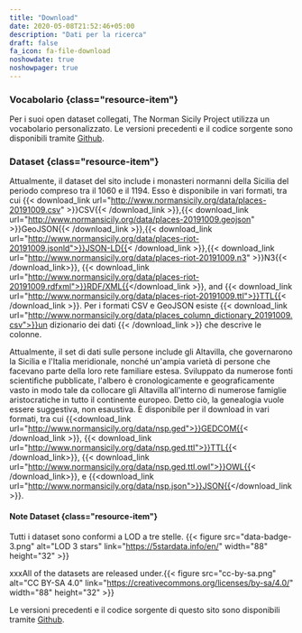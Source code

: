 ```yaml
---
title: "Download"
date: 2020-05-08T21:52:46+05:00
description: "Dati per la ricerca"
draft: false
fa_icon: fa-file-download
noshowdate: true
noshowpager: true
---
```


### Vocabolario {class="resource-item"} ###

Per i suoi open dataset collegati, The Norman Sicily Project utilizza un vocabolario personalizzato. Le versioni precedenti e il codice sorgente sono disponibili tramite [Github](https://github.com/the-norman-sicily-project/data-dumps).


### Dataset {class="resource-item"} ###

Attualmente, il dataset del sito include i monasteri normanni della Sicilia del periodo compreso tra il 1060 e il 1194. Esso è disponibile in vari formati, tra cui {{< download_link url="http://www.normansicily.org/data/places-20191009.csv" >}}CSV{{< /download_link >}},{{< download_link url="http://www.normansicily.org/data/places-20191009.geojson" >}}GeoJSON{{< /download_link >}},{{< download_link url="http://www.normansicily.org/data/places-riot-20191009.jsonld">}}JSON-LD{{< /download_link >}},{{< download_link url="http://www.normansicily.org/data/places-riot-20191009.n3" >}}N3{{< /download_link>}}, {{< download_link url="http://www.normansicily.org/data/places-riot-20191009.rdfxml">}}RDF/XML{{</download_link >}}, and {{< download_link url="http://www.normansicily.org/data/places-riot-20191009.ttl">}}TTL{{< /download_link >}}. Per i formati CSV e GeoJSON esiste {{< download_link url="http://www.normansicily.org/data/places_column_dictionary_20191009.csv">}}un dizionario dei dati {{< /download_link >}} che descrive le colonne.

Attualmente, il set di dati sulle persone include gli Altavilla, che governarono la Sicilia e l'Italia meridionale, nonché un'ampia varietà di persone che facevano parte della loro rete familiare estesa. Sviluppato da numerose fonti scientifiche pubblicate, l'albero è cronologicamente e geograficamente vasto in modo tale da collocare gli Altavilla all'interno di numerose famiglie aristocratiche in tutto il continente europeo. Detto ciò, la genealogia vuole essere suggestiva, non esaustiva. È disponibile per il download in vari formati, tra cui
{{<download_link url="http://www.normansicily.org/data/nsp.ged">}}GEDCOM{{< /download_link >}}, {{< download_link url="http://www.normansicily.org/data/nsp.ged.ttl">}}TTL{{< /download_link>}}, {{< download_link url="http://www.normansicily.org/data/nsp.ged.ttl.owl">}}OWL{{< /download_link>}}, e {{<download_link url="http://www.normansicily.org/data/nsp.json">}}JSON{{</download_link>}}.


#### Note Dataset  {class="resource-item"} ####

Tutti i dataset sono conformi a LOD a tre stelle. {{< figure src="data-badge-3.png" alt="LOD 3 stars" link="https://5stardata.info/en/" width="88" height="32" >}}

xxxAll of the datasets are released under.{{< figure src="cc-by-sa.png" alt="CC BY-SA 4.0" link="https://creativecommons.org/licenses/by-sa/4.0/" width="88" height="32" >}}

Le versioni precedenti e il codice sorgente di questo sito sono disponibili tramite [Github](https://github.com/the-norman-sicily-project/website).
